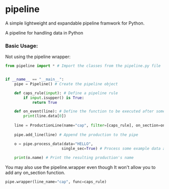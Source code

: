 # pipeline
A simple lightweight and expandable pipeline framwork for Python.

A pipeline for handling data in Python

### Basic Usage:

Not using the pipeline wrapper:
```py
from pipeline import * # Import the classes from the pipeline.py file


if __name__ == "__main__": 
    pipe = Pipeline() # Create the pipeline object

    def caps_rule(input): # Define a pipeline rule 
        if input.isupper() is True:
            return True

    def on_event(line): # Define the function to be executed after something has been added to the production line
        print(line.data[0])
     
    line = ProductionLine(name="cap", filter=[caps_rule], on_section=on_event) # Create the ProductionLine object
     
    pipe.add_line(line) # Append the production to the pipe

    o = pipe.process_data(data="HELLO",
                         single_sec=True) # Process some example data and return after a single section
                         
    print(o.name) # Print the resulting production's name
```

You may also use the pipeline.wrapper even though It won't allow you to add any on_section function.

```py
pipe.wrapper(line_name="cap", func=caps_rule)
```

